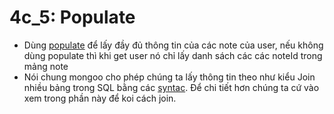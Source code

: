 # 4c_5: Populate
* Dùng [populate](https://mongoosejs.com/docs/populate.html) để lấy đầy đủ thông tin của các note của user, nếu không dùng populate thì khi get user nó chỉ lấy danh sách các các noteId trong mảng note
* Nói chung mongoo cho phép chúng ta lấy thông tin theo như kiểu Join nhiều bảng trong SQL bằng các [syntac](https://docs.mongodb.com/manual/tutorial/project-fields-from-query-results/#return-the-specified-fields-and-the-id-field-only). Để chi tiết hơn chúng ta cứ vào xem trong phần này để koi cách join.












